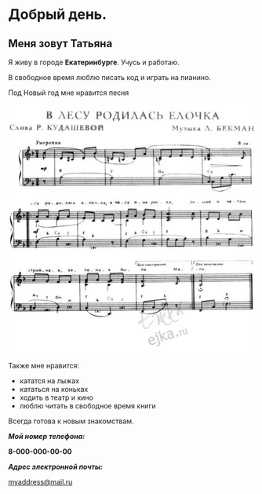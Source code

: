 # Добрый день. 

## Меня зовут Татьяна

Я живу в городе **Екатеринбурге**.
Учусь и работаю.

В свободное время люблю писать код и играть на пианино.

Под Новый год мне нравится песня 

![Фото нот "В лесу родилась ёлочка"](Images/398be8e931.jpg)

Также мне нравится:
- кататся на лыжах
- кататься на коньках
- ходить в театр и кино
- люблю читать в свободное время книги

Всегда готова к новым знакомствам.

___Мой номер телефона:___

**8-000-000-00-00**

___Адрес электронной почты:___

myaddress@mail.ru

